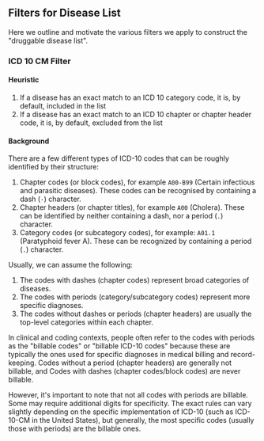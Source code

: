 ## Filters for Disease List

Here we outline and motivate the various filters we apply to construct the "druggable disease list". 

### ICD 10 CM Filter

#### Heuristic

1. If a disease has an exact match to an ICD 10 category code, it is, by default, included in the list
1. If a disease has an exact match to an ICD 10 chapter or chapter header code, it is, by default, excluded from the list

#### Background

There are a few different types of ICD-10 codes that can be roughly identified by their structure:

1. Chapter codes (or block codes), for example `A00-B99` (Certain infectious and parasitic diseases). These codes can be recognised by containing a dash (`-`) character.
1. Chapter headers (or chapter titles), for example `A00` (Cholera). These can be identified by neither containing a dash, nor a period (`.`) character.
1. Category codes (or subcategory codes), for example: `A01.1` (Paratyphoid fever A). These can be recognized by containing a period (`.`) character.

Usually, we can assume the following:

1. The codes with dashes (chapter codes) represent broad categories of diseases.
1. The codes with periods (category/subcategory codes) represent more specific diagnoses.
1. The codes without dashes or periods (chapter headers) are usually the top-level categories within each chapter.

In clinical and coding contexts, people often refer to the codes with periods as the "billable codes" or "billable ICD-10 codes" because these are typically the ones used for specific diagnoses in medical billing and record-keeping. Codes without a period (chapter headers) are generally not billable, and Codes with dashes (chapter codes/block codes) are never billable.

However, it's important to note that not all codes with periods are billable. Some may require additional digits for specificity. The exact rules can vary slightly depending on the specific implementation of ICD-10 (such as ICD-10-CM in the United States), but generally, the most specific codes (usually those with periods) are the billable ones.

